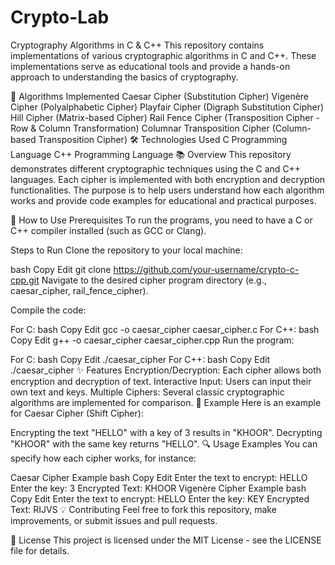 # Crypto-Lab


Cryptography Algorithms in C & C++
This repository contains implementations of various cryptographic algorithms in C and C++. These implementations serve as educational tools and provide a hands-on approach to understanding the basics of cryptography.

🚀 Algorithms Implemented
Caesar Cipher (Substitution Cipher)
Vigenère Cipher (Polyalphabetic Cipher)
Playfair Cipher (Digraph Substitution Cipher)
Hill Cipher (Matrix-based Cipher)
Rail Fence Cipher (Transposition Cipher - Row & Column Transformation)
Columnar Transposition Cipher (Column-based Transposition Cipher)
🛠️ Technologies Used
C Programming Language
C++ Programming Language
📚 Overview
This repository demonstrates different cryptographic techniques using the C and C++ languages. Each cipher is implemented with both encryption and decryption functionalities. The purpose is to help users understand how each algorithm works and provide code examples for educational and practical purposes.

🔑 How to Use
Prerequisites
To run the programs, you need to have a C or C++ compiler installed (such as GCC or Clang).

Steps to Run
Clone the repository to your local machine:

bash
Copy
Edit
git clone https://github.com/your-username/crypto-c-cpp.git
Navigate to the desired cipher program directory (e.g., caesar_cipher, rail_fence_cipher).

Compile the code:

For C:
bash
Copy
Edit
gcc -o caesar_cipher caesar_cipher.c
For C++:
bash
Copy
Edit
g++ -o caesar_cipher caesar_cipher.cpp
Run the program:

For C:
bash
Copy
Edit
./caesar_cipher
For C++:
bash
Copy
Edit
./caesar_cipher
✨ Features
Encryption/Decryption: Each cipher allows both encryption and decryption of text.
Interactive Input: Users can input their own text and keys.
Multiple Ciphers: Several classic cryptographic algorithms are implemented for comparison.
📝 Example
Here is an example for Caesar Cipher (Shift Cipher):

Encrypting the text "HELLO" with a key of 3 results in "KHOOR".
Decrypting "KHOOR" with the same key returns "HELLO".
🔍 Usage Examples
You can specify how each cipher works, for instance:

Caesar Cipher Example
bash
Copy
Edit
Enter the text to encrypt: HELLO
Enter the key: 3
Encrypted Text: KHOOR
Vigenère Cipher Example
bash
Copy
Edit
Enter the text to encrypt: HELLO
Enter the key: KEY
Encrypted Text: RIJVS
💡 Contributing
Feel free to fork this repository, make improvements, or submit issues and pull requests.

📄 License
This project is licensed under the MIT License - see the LICENSE file for details.

